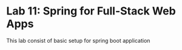 # Lab 11: Spring for Full-Stack Web Apps
This lab consist of basic setup for spring boot application

## 


